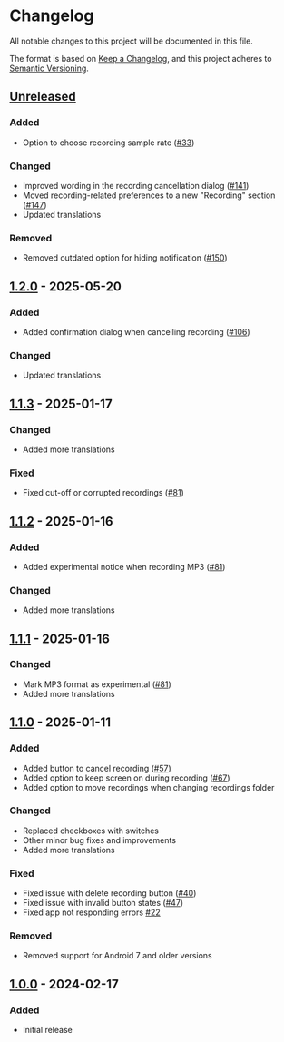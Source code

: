 # Changelog

All notable changes to this project will be documented in this file.

The format is based on [Keep a Changelog](https://keepachangelog.com/en/1.1.0/),
and this project adheres to [Semantic Versioning](https://semver.org/spec/v2.0.0.html).

## [Unreleased]

### Added

- Option to choose recording sample rate ([#33])

### Changed

- Improved wording in the recording cancellation dialog ([#141])
- Moved recording-related preferences to a new "Recording" section ([#147])
- Updated translations

### Removed

- Removed outdated option for hiding notification ([#150])

## [1.2.0] - 2025-05-20

### Added

- Added confirmation dialog when cancelling recording ([#106])

### Changed

- Updated translations

## [1.1.3] - 2025-01-17

### Changed

- Added more translations

### Fixed

- Fixed cut-off or corrupted recordings ([#81])

## [1.1.2] - 2025-01-16

### Added

- Added experimental notice when recording MP3 ([#81])

### Changed

- Added more translations

## [1.1.1] - 2025-01-16

### Changed

- Mark MP3 format as experimental ([#81])
- Added more translations

## [1.1.0] - 2025-01-11

### Added

- Added button to cancel recording ([#57])
- Added option to keep screen on during recording ([#67])
- Added option to move recordings when changing recordings folder

### Changed

- Replaced checkboxes with switches
- Other minor bug fixes and improvements
- Added more translations

### Fixed

- Fixed issue with delete recording button ([#40])
- Fixed issue with invalid button states ([#47])
- Fixed app not responding errors [#22]

### Removed

- Removed support for Android 7 and older versions

## [1.0.0] - 2024-02-17

### Added

- Initial release

[Unreleased]: https://github.com/FossifyOrg/Voice-Recorder/compare/1.2.0...HEAD
[1.2.0]: https://github.com/FossifyOrg/Voice-Recorder/compare/1.1.3...1.2.0
[1.1.3]: https://github.com/FossifyOrg/Voice-Recorder/compare/1.1.2...1.1.3
[1.1.2]: https://github.com/FossifyOrg/Voice-Recorder/compare/1.1.1...1.1.2
[1.1.1]: https://github.com/FossifyOrg/Voice-Recorder/compare/1.1.0...1.1.1
[1.1.0]: https://github.com/FossifyOrg/Voice-Recorder/compare/1.0.0...1.1.0
[1.0.0]: https://github.com/FossifyOrg/Voice-Recorder/releases/tag/1.0.0

[#22]: https://github.com/FossifyOrg/Voice-Recorder/issues/22
[#33]: https://github.com/FossifyOrg/Voice-Recorder/issues/33
[#40]: https://github.com/FossifyOrg/Voice-Recorder/issues/40
[#47]: https://github.com/FossifyOrg/Voice-Recorder/issues/47
[#57]: https://github.com/FossifyOrg/Voice-Recorder/issues/57
[#67]: https://github.com/FossifyOrg/Voice-Recorder/issues/67
[#81]: https://github.com/FossifyOrg/Voice-Recorder/issues/81
[#106]: https://github.com/FossifyOrg/Voice-Recorder/issues/106
[#141]: https://github.com/FossifyOrg/Voice-Recorder/issues/141
[#147]: https://github.com/FossifyOrg/Voice-Recorder/issues/147
[#150]: https://github.com/FossifyOrg/Voice-Recorder/issues/150
